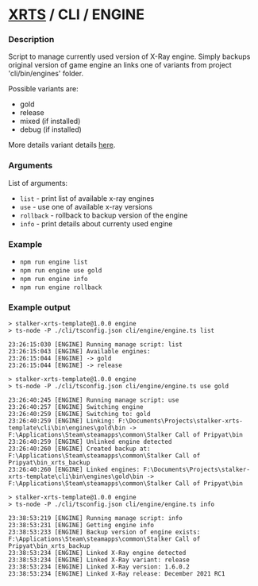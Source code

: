 # [XRTS](../../) / CLI / ENGINE

### Description

Script to manage currently used version of X-Ray engine.
Simply backups original version of game engine an links one of variants from project 'cli/bin/engines' folder.

Possible variants are:

- gold
- release
- mixed (if installed)
- debug (if installed)

More details variant details [here](https://github.com/OpenXRay/xray-16/wiki/%5BEN%5D-How-to-install-and-play).

### Arguments

List of arguments:

- `list` - print list of available x-ray engines
- `use` - use one of available x-ray versions
- `rollback` - rollback to backup version of the engine
- `info` - print details about currenty used engine

### Example

- `npm run engine list`
- `npm run engine use gold`
- `npm run engine info`
- `npm run engine rollback`

### Example output

```text
> stalker-xrts-template@1.0.0 engine
> ts-node -P ./cli/tsconfig.json cli/engine/engine.ts list

23:26:15:030 [ENGINE] Running manage script: list
23:26:15:043 [ENGINE] Available engines:
23:26:15:044 [ENGINE] -> gold
23:26:15:044 [ENGINE] -> release
```

```text
> stalker-xrts-template@1.0.0 engine
> ts-node -P ./cli/tsconfig.json cli/engine/engine.ts use gold

23:26:40:245 [ENGINE] Running manage script: use
23:26:40:257 [ENGINE] Switching engine
23:26:40:259 [ENGINE] Switching to: gold
23:26:40:259 [ENGINE] Linking: F:\Documents\Projects\stalker-xrts-template\cli\bin\engines\gold\bin -> F:\Applications\Steam\steamapps\common\Stalker Call of Pripyat\bin
23:26:40:259 [ENGINE] Unlinked engine detected
23:26:40:260 [ENGINE] Created backup at: F:\Applications\Steam\steamapps\common\Stalker Call of Pripyat\bin_xrts_backup
23:26:40:260 [ENGINE] Linked engines: F:\Documents\Projects\stalker-xrts-template\cli\bin\engines\gold\bin -> F:\Applications\Steam\steamapps\common\Stalker Call of Pripyat\bin
```

```text
> stalker-xrts-template@1.0.0 engine
> ts-node -P ./cli/tsconfig.json cli/engine/engine.ts info

23:38:53:219 [ENGINE] Running manage script: info
23:38:53:231 [ENGINE] Getting engine info
23:38:53:233 [ENGINE] Backup version of engine exists: F:\Applications\Steam\steamapps\common\Stalker Call of Pripyat\bin_xrts_backup
23:38:53:234 [ENGINE] Linked X-Ray engine detected
23:38:53:234 [ENGINE] Linked X-Ray variant: release
23:38:53:234 [ENGINE] Linked X-Ray version: 1.6.0.2
23:38:53:234 [ENGINE] Linked X-Ray release: December 2021 RC1
```
